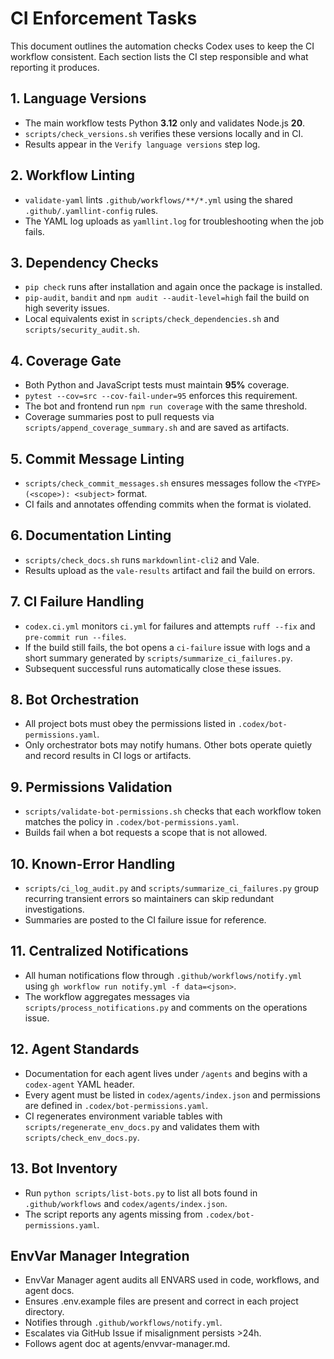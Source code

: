 # CI Enforcement Tasks

This document outlines the automation checks Codex uses to keep the CI workflow consistent. Each section lists the CI step responsible and what reporting it produces.

## 1. Language Versions

- The main workflow tests Python **3.12** only and validates Node.js **20**.
- `scripts/check_versions.sh` verifies these versions locally and in CI.
- Results appear in the `Verify language versions` step log.

## 2. Workflow Linting

- `validate-yaml` lints `.github/workflows/**/*.yml` using the shared `.github/.yamllint-config` rules.
- The YAML log uploads as `yamllint.log` for troubleshooting when the job fails.

## 3. Dependency Checks

- `pip check` runs after installation and again once the package is installed.
- `pip-audit`, `bandit` and `npm audit --audit-level=high` fail the build on high severity issues.
- Local equivalents exist in `scripts/check_dependencies.sh` and `scripts/security_audit.sh`.

## 4. Coverage Gate

- Both Python and JavaScript tests must maintain **95%** coverage.
- `pytest --cov=src --cov-fail-under=95` enforces this requirement.
- The bot and frontend run `npm run coverage` with the same threshold.
- Coverage summaries post to pull requests via `scripts/append_coverage_summary.sh` and are saved as artifacts.

## 5. Commit Message Linting

- `scripts/check_commit_messages.sh` ensures messages follow the `<TYPE>(<scope>): <subject>` format.
- CI fails and annotates offending commits when the format is violated.

## 6. Documentation Linting

- `scripts/check_docs.sh` runs `markdownlint-cli2` and Vale.
- Results upload as the `vale-results` artifact and fail the build on errors.

## 7. CI Failure Handling

- `codex.ci.yml` monitors `ci.yml` for failures and attempts `ruff --fix` and `pre-commit run --files`.
- If the build still fails, the bot opens a `ci-failure` issue with logs and a short summary generated by `scripts/summarize_ci_failures.py`.
- Subsequent successful runs automatically close these issues.

## 8. Bot Orchestration

- All project bots must obey the permissions listed in `.codex/bot-permissions.yaml`.
- Only orchestrator bots may notify humans. Other bots operate quietly and record results in CI logs or artifacts.

## 9. Permissions Validation

- `scripts/validate-bot-permissions.sh` checks that each workflow token matches the policy in `.codex/bot-permissions.yaml`.
- Builds fail when a bot requests a scope that is not allowed.

## 10. Known-Error Handling

- `scripts/ci_log_audit.py` and `scripts/summarize_ci_failures.py` group recurring transient errors so maintainers can skip redundant investigations.
- Summaries are posted to the CI failure issue for reference.

## 11. Centralized Notifications

- All human notifications flow through `.github/workflows/notify.yml` using `gh workflow run notify.yml -f data=<json>`.
- The workflow aggregates messages via `scripts/process_notifications.py` and comments on the operations issue.

## 12. Agent Standards

- Documentation for each agent lives under `/agents` and begins with a `codex-agent` YAML header.
- Every agent must be listed in `codex/agents/index.json` and permissions are defined in `.codex/bot-permissions.yaml`.
- CI regenerates environment variable tables with `scripts/regenerate_env_docs.py` and validates them with `scripts/check_env_docs.py`.

## 13. Bot Inventory

- Run `python scripts/list-bots.py` to list all bots found in `.github/workflows` and `codex/agents/index.json`.
- The script reports any agents missing from `.codex/bot-permissions.yaml`.

## EnvVar Manager Integration

- EnvVar Manager agent audits all ENVARS used in code, workflows, and agent docs.
- Ensures .env.example files are present and correct in each project directory.
- Notifies through `.github/workflows/notify.yml`.
- Escalates via GitHub Issue if misalignment persists >24h.
- Follows agent doc at agents/envvar-manager.md.

